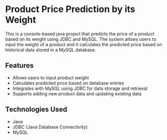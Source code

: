# Product Price Prediction by its Weight

This is a console-based java project that predicts the price of a product based on its weight using JDBC and MySQL. 
The system allows users to input the weight of a product and it calculates the predicted price based on historical data
stored in a MySQL database.

## Features
- Allows users to input product weight
- Calculates predicted price based on database entries
- Integrates with MySQL using JDBC for data storage and retrieval
- Supports adding new product data and updating existing data

## Technologies Used
- Java
- JDBC (Java Database Connectivity)
- MySQL

